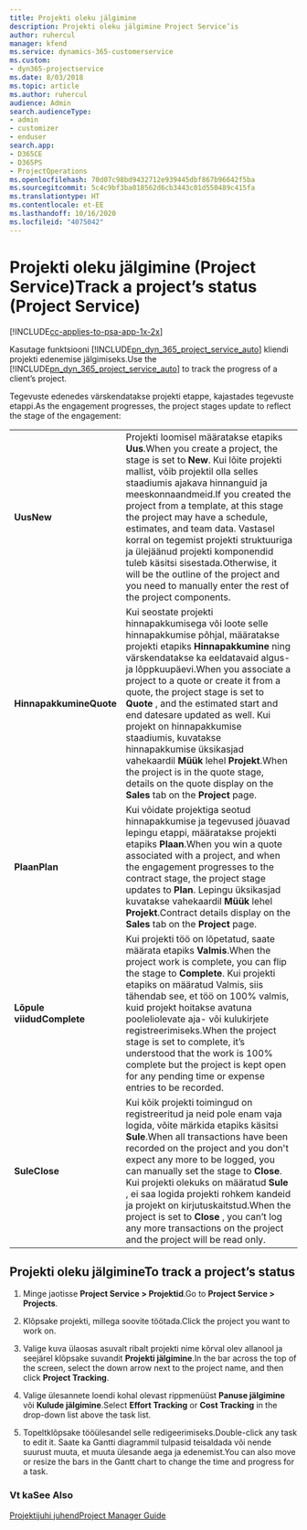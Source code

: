```yaml
---
title: Projekti oleku jälgimine
description: Projekti oleku jälgimine Project Service’is
author: ruhercul
manager: kfend
ms.service: dynamics-365-customerservice
ms.custom:
- dyn365-projectservice
ms.date: 8/03/2018
ms.topic: article
ms.author: ruhercul
audience: Admin
search.audienceType:
- admin
- customizer
- enduser
search.app:
- D365CE
- D365PS
- ProjectOperations
ms.openlocfilehash: 70d07c98bd9432712e939445dbf867b96642f5ba
ms.sourcegitcommit: 5c4c9bf3ba018562d6cb3443c01d550489c415fa
ms.translationtype: HT
ms.contentlocale: et-EE
ms.lasthandoff: 10/16/2020
ms.locfileid: "4075042"
---
```

# <a name="track-a-projects-status-project-service"></a><span data-ttu-id="426ba-103">Projekti oleku jälgimine (Project Service)</span><span class="sxs-lookup"><span data-stu-id="426ba-103">Track a project’s status (Project Service)</span></span>

[!INCLUDE[cc-applies-to-psa-app-1x-2x](../includes/cc-applies-to-psa-app-1x-2x.md)]

<span data-ttu-id="426ba-104">Kasutage funktsiooni [!INCLUDE[pn_dyn_365_project_service_auto](../includes/pn-dyn-365-project-service-auto.md)] kliendi projekti edenemise jälgimiseks.</span><span class="sxs-lookup"><span data-stu-id="426ba-104">Use the [!INCLUDE[pn_dyn_365_project_service_auto](../includes/pn-dyn-365-project-service-auto.md)] to track the progress of a client’s project.</span></span>  

<span data-ttu-id="426ba-105">Tegevuste edenedes värskendatakse projekti etappe, kajastades tegevuste etappi.</span><span class="sxs-lookup"><span data-stu-id="426ba-105">As the engagement progresses, the project stages update to reflect the stage of the engagement:</span></span>  


|              |                                                                                                                                                                                                                                                                                                  |
|--------------|--------------------------------------------------------------------------------------------------------------------------------------------------------------------------------------------------------------------------------------------------------------------------------------------------|
|   <span data-ttu-id="426ba-106">**Uus**</span><span class="sxs-lookup"><span data-stu-id="426ba-106">**New**</span></span>    | <span data-ttu-id="426ba-107">Projekti loomisel määratakse etapiks **Uus**.</span><span class="sxs-lookup"><span data-stu-id="426ba-107">When you create a project, the stage is set to **New**.</span></span> <span data-ttu-id="426ba-108">Kui lõite projekti mallist, võib projektil olla selles staadiumis ajakava hinnanguid ja meeskonnaandmeid.</span><span class="sxs-lookup"><span data-stu-id="426ba-108">If you created the project from a template, at this stage the project may have a schedule, estimates, and team data.</span></span> <span data-ttu-id="426ba-109">Vastasel korral on tegemist projekti struktuuriga ja ülejäänud projekti komponendid tuleb käsitsi sisestada.</span><span class="sxs-lookup"><span data-stu-id="426ba-109">Otherwise, it will be the outline of the project and you need to manually enter the rest of the project components.</span></span> |
|  <span data-ttu-id="426ba-110">**Hinnapakkumine**</span><span class="sxs-lookup"><span data-stu-id="426ba-110">**Quote**</span></span>   |      <span data-ttu-id="426ba-111">Kui seostate projekti hinnapakkumisega või loote selle hinnapakkumise põhjal, määratakse projekti etapiks **Hinnapakkumine** ning värskendatakse ka eeldatavaid algus- ja lõppkuupäevi.</span><span class="sxs-lookup"><span data-stu-id="426ba-111">When you associate a project to a quote or create it from a quote, the project stage is set to **Quote** , and the estimated start and end datesare updated as well.</span></span> <span data-ttu-id="426ba-112">Kui projekt on hinnapakkumise staadiumis, kuvatakse hinnapakkumise üksikasjad vahekaardil **Müük** lehel **Projekt**.</span><span class="sxs-lookup"><span data-stu-id="426ba-112">When the project is in the quote stage, details on the quote display on the **Sales** tab on the **Project** page.</span></span>      |
|   <span data-ttu-id="426ba-113">**Plaan**</span><span class="sxs-lookup"><span data-stu-id="426ba-113">**Plan**</span></span>   |                                     <span data-ttu-id="426ba-114">Kui võidate projektiga seotud hinnapakkumise ja tegevused jõuavad lepingu etappi, määratakse projekti etapiks **Plaan**.</span><span class="sxs-lookup"><span data-stu-id="426ba-114">When you win a quote associated with a project, and when the engagement progresses to the contract stage, the project stage updates to **Plan**.</span></span> <span data-ttu-id="426ba-115">Lepingu üksikasjad kuvatakse vahekaardil **Müük** lehel **Projekt**.</span><span class="sxs-lookup"><span data-stu-id="426ba-115">Contract details display on the **Sales** tab on the **Project** page.</span></span>                                      |
| <span data-ttu-id="426ba-116">**Lõpule viidud**</span><span class="sxs-lookup"><span data-stu-id="426ba-116">**Complete**</span></span> |                    <span data-ttu-id="426ba-117">Kui projekti töö on lõpetatud, saate määrata etapiks **Valmis**.</span><span class="sxs-lookup"><span data-stu-id="426ba-117">When the project work is complete, you can flip the stage to **Complete**.</span></span> <span data-ttu-id="426ba-118">Kui projekti etapiks on määratud Valmis, siis tähendab see, et töö on 100% valmis, kuid projekt hoitakse avatuna pooleliolevate aja- või kulukirjete registreerimiseks.</span><span class="sxs-lookup"><span data-stu-id="426ba-118">When the project stage is set to complete, it’s understood that the work is 100% complete but the project is kept open for any pending time or expense entries to be recorded.</span></span>                     |
|  <span data-ttu-id="426ba-119">**Sule**</span><span class="sxs-lookup"><span data-stu-id="426ba-119">**Close**</span></span>   |           <span data-ttu-id="426ba-120">Kui kõik projekti toimingud on registreeritud ja neid pole enam vaja logida, võite märkida etapiks käsitsi **Sule**.</span><span class="sxs-lookup"><span data-stu-id="426ba-120">When all transactions have been recorded on the project and you don't expect any more to be logged, you can manually set the stage to **Close**.</span></span> <span data-ttu-id="426ba-121">Kui projekti olekuks on määratud **Sule** , ei saa logida projekti rohkem kandeid ja projekt on kirjutuskaitstud.</span><span class="sxs-lookup"><span data-stu-id="426ba-121">When the project is set to **Close** , you can’t log any more transactions on the project and the project will be read only.</span></span>           |

## <a name="to-track-a-projects-status"></a><span data-ttu-id="426ba-122">Projekti oleku jälgimine</span><span class="sxs-lookup"><span data-stu-id="426ba-122">To track a project’s status</span></span>  

1.  <span data-ttu-id="426ba-123">Minge jaotisse **Project Service > Projektid**.</span><span class="sxs-lookup"><span data-stu-id="426ba-123">Go to **Project Service > Projects**.</span></span>  

2.  <span data-ttu-id="426ba-124">Klõpsake projekti, millega soovite töötada.</span><span class="sxs-lookup"><span data-stu-id="426ba-124">Click the project you want to work on.</span></span>  

3.  <span data-ttu-id="426ba-125">Valige kuva ülaosas asuvalt ribalt projekti nime kõrval olev allanool ja seejärel klõpsake suvandit **Projekti jälgimine**.</span><span class="sxs-lookup"><span data-stu-id="426ba-125">In the bar across the top of the screen, select the down arrow next to the project name, and then click **Project Tracking**.</span></span>  

4.  <span data-ttu-id="426ba-126">Valige ülesannete loendi kohal olevast rippmenüüst **Panuse jälgimine** või **Kulude jälgimine**.</span><span class="sxs-lookup"><span data-stu-id="426ba-126">Select **Effort Tracking** or **Cost Tracking** in the drop-down list above the task list.</span></span>  

5.  <span data-ttu-id="426ba-127">Topeltklõpsake tööülesandel selle redigeerimiseks.</span><span class="sxs-lookup"><span data-stu-id="426ba-127">Double-click any task to edit it.</span></span> <span data-ttu-id="426ba-128">Saate ka Gantti diagrammil tulpasid teisaldada või nende suurust muuta, et muuta ülesande aega ja edenemist.</span><span class="sxs-lookup"><span data-stu-id="426ba-128">You can also move or resize the bars in the Gantt chart to change the time and progress for a task.</span></span>  

### <a name="see-also"></a><span data-ttu-id="426ba-129">Vt ka</span><span class="sxs-lookup"><span data-stu-id="426ba-129">See Also</span></span>  
 [<span data-ttu-id="426ba-130">Projektijuhi juhend</span><span class="sxs-lookup"><span data-stu-id="426ba-130">Project Manager Guide</span></span>](../psa/project-manager-guide.md)
